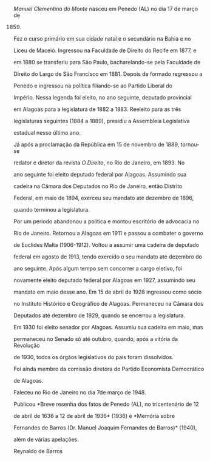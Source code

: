 

*Manuel Clementino do Monte* nasceu em Penedo (AL) no dia 17 de março de

1859.



Fez o curso primário em sua cidade natal e o secundário na Bahia e no

Liceu de Maceió. Ingressou na Faculdade de Direito do Recife em 1877, e

em 1880 se transferiu para São Paulo, bacharelando-se pela Faculdade de

Direito do Largo de São Francisco em 1881. Depois de formado regressou a

Penedo e ingressou na política filiando-se ao Partido Liberal do

Império. Nessa legenda foi eleito, no ano seguinte, deputado provincial

em Alagoas para a legislatura de 1882 a 1883. Reeleito para as três

legislaturas seguintes (1884 a 1889), presidiu a Assembleia Legislativa

estadual nesse último ano.



Já após a proclamação da República em 15 de novembro de 1889, tornou-se

redator e diretor da revista *O Direito*, no Rio de Janeiro, em 1893. No

ano seguinte foi eleito deputado federal por Alagoas. Assumindo sua

cadeira na Câmara dos Deputados no Rio de Janeiro, então Distrito

Federal, em maio de 1894, exerceu seu mandato até dezembro de 1896,

quando terminou a legislatura.



Por um período abandonou a política e montou escritório de advocacia no

Rio de Janeiro. Retornou a Alagoas em 1911 e passou a combater o governo

de Euclides Malta (1906-1912). Voltou a assumir uma cadeira de deputado

federal em agosto de 1913, tendo exercido o seu mandato até dezembro do

ano seguinte. Após algum tempo sem concorrer a cargo eletivo, foi

novamente eleito deputado federal por Alagoas em 1927, assumindo seu

mandato em maio desse ano. Em 15 de abril de 1928 ingressou como sócio

no Instituto Histórico e Geográfico de Alagoas. Permaneceu na Câmara dos

Deputados até dezembro de 1929, quando se encerrou a legislatura.



Em 1930 foi eleito senador por Alagoas. Assumiu sua cadeira em maio, mas

permaneceu no Senado só até outubro, quando, após a vitória da Revolução

de 1930, todos os órgãos legislativos do país foram dissolvidos.



Foi ainda membro da comissão diretora do Partido Economista Democrático

de Alagoas.



Faleceu no Rio de Janeiro no dia 7de março de 1948.



Publicou *Breve resenha dos fatos de Penedo (AL), no tricentenário de 12

de abril de 1636 a 12 de abril de 1936* (1936) e *Memória sobre

Fernandes de Barros (Dr. Manuel Joaquim Fernandes de Barros)* (1940),

além de várias apelações.



Reynaldo de Barros



